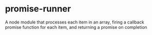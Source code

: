 promise-runner
==============

A node module that processes each item in an array, firing a callback promise function for each item, and returning a promise on completion
